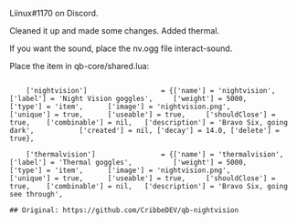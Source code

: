 Liinux#1170 on Discord.

Cleaned it up and made some changes. Added thermal.

If you want the sound, place the nv.ogg file interact-sound.

Place the item in qb-core/shared.lua:
```

	['nightvision'] 				 = {['name'] = 'nightvision',					['label'] = 'Night Vision goggles',		['weight'] = 5000,		['type'] = 'item',		['image'] = 'nightvision.png',			['unique'] = true,		['useable'] = true,		['shouldClose'] = true,    ['combinable'] = nil,   ['description'] = 'Bravo Six, going dark',			['created'] = nil, ['decay'] = 14.0, ['delete'] = true},

	['thermalvision'] 				 = {['name'] = 'thermalvision',					['label'] = 'Thermal goggles',			['weight'] = 5000,		['type'] = 'item',		['image'] = 'nightvision.png',			['unique'] = true,		['useable'] = true,		['shouldClose'] = true,    ['combinable'] = nil,   ['description'] = 'Bravo Six, going see through',

## Original: https://github.com/CribbeDEV/qb-nightvision

